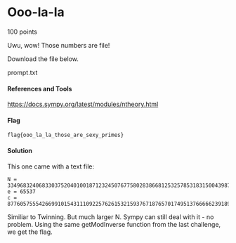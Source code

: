 # Ooo-la-la
100 points

Uwu, wow! Those numbers are file!

Download the file below.

prompt.txt

#### References and Tools
https://docs.sympy.org/latest/modules/ntheory.html

#### Flag 
```shell
flag{ooo_la_la_those_are_sexy_primes}
```

#### Solution
This one came with a text file:
```
N = 3349683240683303752040100187123245076775802838668125325785318315004398778586538866210198083573169673444543518654385038484177110828274648967185831623610409867689938609495858551308025785883804091
e = 65537
c = 87760575554266991015431110922576261532159376718765701749513766666239189012106797683148334771446801021047078003121816710825033894805743112580942399985961509685534309879621205633997976721084983
```
Similiar to Twinning. But much larger N. Sympy can still deal with it - no problem. Using the same getModInverse function from the last challenge, we get the flag.

